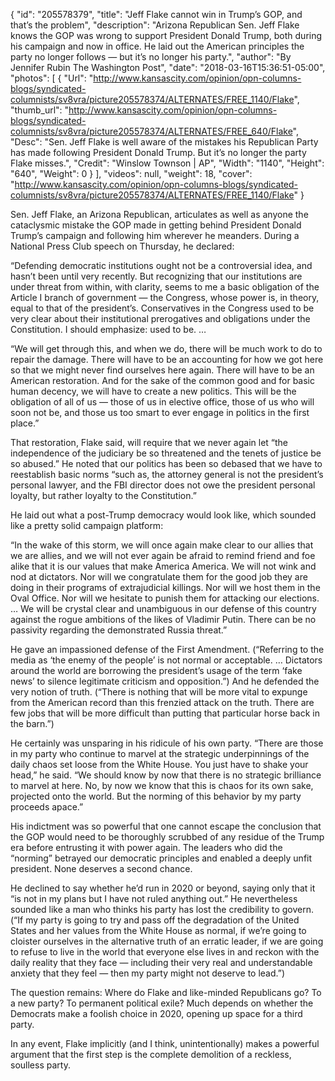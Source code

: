 {
  "id": "205578379",
  "title": "Jeff Flake cannot win in Trump’s GOP, and that’s the problem",
  "description": "Arizona Republican Sen. Jeff Flake knows the GOP was wrong to support President Donald Trump, both during his campaign and now in office. He laid out the American principles the party no longer follows — but it’s no longer his party.",
  "author": "By Jennifer Rubin The Washington Post",
  "date": "2018-03-16T15:36:51-05:00",
  "photos": [
    {
      "Url": "http://www.kansascity.com/opinion/opn-columns-blogs/syndicated-columnists/sv8vra/picture205578374/ALTERNATES/FREE_1140/Flake",
      "thumb_url": "http://www.kansascity.com/opinion/opn-columns-blogs/syndicated-columnists/sv8vra/picture205578374/ALTERNATES/FREE_640/Flake",
      "Desc": "Sen. Jeff Flake is well aware of the mistakes his Republican Party has made following President Donald Trump. But it’s no longer the party Flake misses.",
      "Credit": "Winslow Townson | AP",
      "Width": "1140",
      "Height": "640",
      "Weight": 0
    }
  ],
  "videos": null,
  "weight": 18,
  "cover": "http://www.kansascity.com/opinion/opn-columns-blogs/syndicated-columnists/sv8vra/picture205578374/ALTERNATES/FREE_1140/Flake"
}

<p>Sen. Jeff Flake, an Arizona Republican, articulates as well as anyone the cataclysmic mistake the GOP made in getting behind President Donald Trump’s campaign and following him wherever he meanders. During a National Press Club speech on Thursday, he declared:</p><p> “Defending democratic institutions ought not be a controversial idea, and hasn’t been until very recently. But recognizing that our institutions are under threat from within, with clarity, seems to me a basic obligation of the Article I branch of government — the Congress, whose power is, in theory, equal to that of the president’s. Conservatives in the Congress used to be very clear about their institutional prerogatives and obligations under the Constitution. I should emphasize: used to be. …</p><p> “We will get through this, and when we do, there will be much work to do to repair the damage. There will have to be an accounting for how we got here so that we might never find ourselves here again. There will have to be an American restoration. And for the sake of the common good and for basic human decency, we will have to create a new politics. This will be the obligation of all of us — those of us in elective office, those of us who will soon not be, and those us too smart to ever engage in politics in the first place.”</p><p> That restoration, Flake said, will require that we never again let “the independence of the judiciary be so threatened and the tenets of justice be so abused.” He noted that our politics has been so debased that we have to reestablish basic norms “such as, the attorney general is not the president’s personal lawyer, and the FBI director does not owe the president personal loyalty, but rather loyalty to the Constitution.”</p><p> He laid out what a post-Trump democracy would look like, which sounded like a pretty solid campaign platform:</p><p> “In the wake of this storm, we will once again make clear to our allies that we are allies, and we will not ever again be afraid to remind friend and foe alike that it is our values that make America America. We will not wink and nod at dictators. Nor will we congratulate them for the good job they are doing in their programs of extrajudicial killings. Nor will we host them in the Oval Office. Nor will we hesitate to punish them for attacking our elections. … We will be crystal clear and unambiguous in our defense of this country against the rogue ambitions of the likes of Vladimir Putin. There can be no passivity regarding the demonstrated Russia threat.”</p><p> He gave an impassioned defense of the First Amendment. (“Referring to the media as ‘the enemy of the people’ is not normal or acceptable. … Dictators around the world are borrowing the president’s usage of the term ‘fake news’ to silence legitimate criticism and opposition.”) And he defended the very notion of truth. (“There is nothing that will be more vital to expunge from the American record than this frenzied attack on the truth. There are few jobs that will be more difficult than putting that particular horse back in the barn.”)</p><p>He certainly was unsparing in his ridicule of his own party. “There are those in my party who continue to marvel at the strategic underpinnings of the daily chaos set loose from the White House. You just have to shake your head,” he said. “We should know by now that there is no strategic brilliance to marvel at here. No, by now we know that this is chaos for its own sake, projected onto the world. But the norming of this behavior by my party proceeds apace.”</p><p>His indictment was so powerful that one cannot escape the conclusion that the GOP would need to be thoroughly scrubbed of any residue of the Trump era before entrusting it with power again. The leaders who did the “norming” betrayed our democratic principles and enabled a deeply unfit president. None deserves a second chance.</p><p>He declined to say whether he’d run in 2020 or beyond, saying only that it “is not in my plans but I have not ruled anything out.” He nevertheless sounded like a man who thinks his party has lost the credibility to govern. (“If my party is going to try and pass off the degradation of the United States and her values from the White House as normal, if we’re going to cloister ourselves in the alternative truth of an erratic leader, if we are going to refuse to live in the world that everyone else lives in and reckon with the daily reality that they face — including their very real and understandable anxiety that they feel — then my party might not deserve to lead.”)</p><div class="ng_z_idx_alfa"><p>The question remains: Where do Flake and like-minded Republicans go? To a new party? To permanent political exile? Much depends on whether the Democrats make a foolish choice in 2020, opening up space for a third party. </p> </div><p>In any event, Flake implicitly (and I think, unintentionally) makes a powerful argument that the first step is the complete demolition of a reckless, soulless party.</p>


